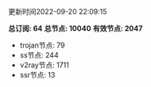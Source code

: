 更新时间2022-09-20 22:09:15

**总订阅: 64**
**总节点: 10040**
**有效节点: 2047**
- trojan节点: 79
- ss节点: 244
- v2ray节点: 1711
- ssr节点: 13
